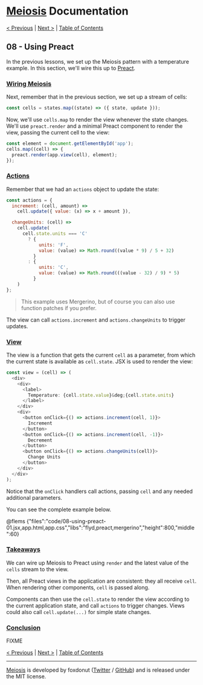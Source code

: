 # [Meiosis](https://meiosis.js.org) Documentation

[< Previous](07-using-mithril.html) |
[Next >](09-using-react.html) |
[Table of Contents](toc.html)

## 08 - Using Preact

In the previous lessons, we set up the Meiosis pattern with a temperature example.
In this section, we'll wire this up to [Preact](https://preactjs.com).

<a name="wiring_meiosis"></a>
### [Wiring Meiosis](#wiring_meiosis)

Next, remember that in the previous section, we set up a stream of cells:

```js
const cells = states.map((state) => ({ state, update }));
```

Now, we'll use `cells.map` to render the view whenever the state changes. We'll use `preact.render`
and a minimal Preact component to render the view, passing the current cell to the view:

```js
const element = document.getElementById('app');
cells.map((cell) => {
  preact.render(app.view(cell), element);
});
```

<a name="the_actions"></a>
### [Actions](#the_actions)

Remember that we had an `actions` object to update the state:

```js
const actions = {
  increment: (cell, amount) =>
    cell.update({ value: (x) => x + amount }),

  changeUnits: (cell) =>
    cell.update(
      cell.state.units === 'C'
        ? {
            units: 'F',
            value: (value) => Math.round((value * 9) / 5 + 32)
          }
        : {
            units: 'C',
            value: (value) => Math.round(((value - 32) / 9) * 5)
          }
    )
};
```

> This example uses Mergerino, but of course you can also use function patches if you prefer.

The view can call `actions.increment` and `actions.changeUnits` to trigger updates.

<a name="the_view"></a>
### [View](#the_view)

The view is a function that gets the current `cell` as a parameter, from which the current state is
available as `cell.state`. JSX is used to render the view:

```js
const view = (cell) => (
  <div>
    <div>
      <label>
        Temperature: {cell.state.value}&deg;{cell.state.units}
      </label>
    </div>
    <div>
      <button onClick={() => actions.increment(cell, 1)}>
        Increment
      </button>
      <button onClick={() => actions.increment(cell, -1)}>
        Decrement
      </button>
      <button onClick={() => actions.changeUnits(cell)}>
        Change Units
      </button>
    </div>
  </div>
);
```

Notice that the `onClick` handlers call actions, passing `cell` and any needed additional
parameters.

You can see the complete example below.

@flems {"files":"code/08-using-preact-01.jsx,app.html,app.css","libs":"flyd,preact,mergerino","height":800,"middle":60}

<a name="takeaways"></a>
### [Takeaways](#takeaways)

We can wire up Meiosis to Preact using `render` and the latest value of the `cells` stream to the
view.

Then, all Preact views in the application are consistent: they all receive `cell`. When rendering
other components, `cell` is passed along.

Components can then use the `cell.state` to render the view according to the current application
state, and call `actions` to trigger changes. Views could also call `cell.update(...)` for simple
state changes.

<a name="conclusion"></a>
### [Conclusion](#conclusion)

FIXME

[< Previous](07-using-mithril.html) |
[Next >](09-using-react.html) |
[Table of Contents](toc.html)

-----

[Meiosis](https://meiosis.js.org) is developed by foxdonut ([Twitter](http://twitter.com/foxdonut00) /
[GitHub](https://github.com/foxdonut)) and is released under the MIT license.
